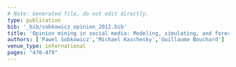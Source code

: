 ```yaml
---
# Note: Generated file, do not edit directly.
type: publication
bib: '_bib/sobkowicz_opinion_2012.bib'
title: 'Opinion mining in social media: Modeling, simulating, and forecasting political opinions in the web'
authors: ['Pawel Sobkowicz','Michael Kaschesky','Guillaume Bouchard']
venue_type: international
pages: "470-479"
---
```

